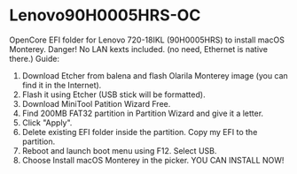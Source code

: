 # Lenovo90H0005HRS-OC
OpenCore EFI folder for Lenovo 720-18IKL (90H0005HRS) to install macOS Monterey.
Danger! No LAN kexts included. (no need, Ethernet is native there.)
Guide:
1. Download Etcher from balena and flash Olarila Monterey image (you can find it in the Internet).
2. Flash it using Etcher (USB stick will be formatted).
3. Download MiniTool Patition Wizard Free.
4. Find 200MB FAT32 partition in Partition Wizard and give it a letter.
5. Click "Apply".
6. Delete existing EFI folder inside the partition. Copy my EFI to the partition.
7. Reboot and launch boot menu using F12. Select USB.
8. Choose Install macOS Monterey in the picker.
YOU CAN INSTALL NOW!
